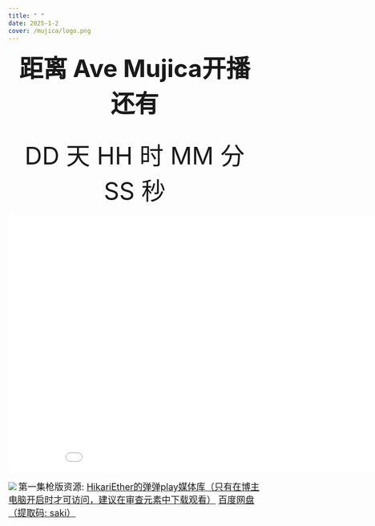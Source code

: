 ```yaml
---
title: " "
date: 2025-1-2
cover: /mujica/logo.png
---
```


<center><font size=10pt><b>距离 Ave Mujica开播还有</b></font></center>
<br><br>
<center><font size=10pt id="date">DD 天 HH 时 MM 分 SS 秒</font></center>
<br>
<center>
<iframe src="//player.bilibili.com/player.html?isOutside=true&bvid=BV1ZtzsYMEfA&muted=0&high_quality=1" scrolling="no" border="0" frameborder="no" framespacing="0" allowfullscreen="true" height="513" width="915"></iframe>
</center>

![](/mujica/mujica.jpg)
<font size=4pt>第一集枪版资源:
<a href="https://video.u422487.nyat.app:41330/web1/video.html?id=f0e5ba68-f43e-479a-b402-65ee64d3963c">HikariEther的弹弹play媒体库（只有在博主电脑开启时才可访问，建议在审查元素中下载观看）</a>
<a href="https://pan.baidu.com/s/1SSofSviipm4VsYW2vhcc-Q?pwd=saki">百度网盘（提取码: saki）</a>
</font>
<script>
    var a = setInterval(timer, 1000);
    var date = document.getElementById("date");
    function timer() {
        var nowTime = new Date();
        var inputTime = new Date('2025-1-2 22:00:00');
        var times = (inputTime - nowTime) / 1000;
        var d = parseInt(times / 60 / 60 / 24);
        d = d < 10 ? '0' + d : d;
        var h = parseInt(times / 60 / 60 % 24);
        h = h < 10 ? '0' + h : h;
        var m = parseInt(times / 60 % 60);
        m = m < 10 ? '0' + m : m;
        var s = parseInt(times % 60);
        s = s < 10 ? '0' + s : s;
        date.innerHTML = d + ' 天 ' + h + ' 时 ' + m + ' 分 ' + s + ' 秒 ';
    }
</script>
